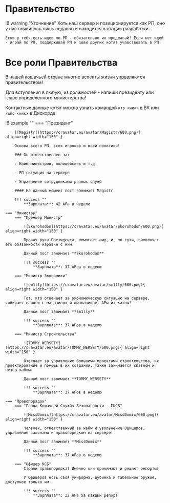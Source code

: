 # Правительство

!!! warning "Уточнение"
    Хоть наш сервер  и позиционируется как РП, оно у нас появилось лишь недавно и находится в стадии разработки.

    Если у тебя есть идеи по РП - обязательно их предлагай! Если нет идей - играй по РП, поддерживай РП и зови других котят учавствовать в РП!

# Все роли Правительства

В нашей кошачьей стране многие аспекты жизни управляются правительством! 

Для вступления в любую, из должностей - напиши президенту или главе определенного министерства!

Контактные данные котят можно узнать командой `кто <ник>` в ВК или `/who <ник>` в Дискорде.

!!! example ""
    === "Президент"

        ![Magistr](https://cravatar.eu/avatar/Magistr/600.png){ align=right width="150" }

        Основа всего РП, всех игроков и всей политики! 

        ### Он ответственнен за:

        - Найм министров, полицейских и т.д.

        - РП ситуация на сервере

        - Управление сотрудниками разных служб

        #### На данный момент пост занимает Magistr

        !!! success ""
            **Зарплата**: 42 АРа в неделю

    === "Министры"
        === "Премьер Министр"

            ![Skorohodon](https://cravatar.eu/avatar/Skorohodon/600.png){ align=right width="150" }

            Правая рука Президента, помогает ему, и, по сути, выполняет его обязанности наравне с ним.

            Данный пост занимает **Skorohodon**

            !!! success ""
                **Зарплата**: 37 АРов в неделю

        === "Министр Экономики"

            ![sm1lly](https://cravatar.eu/avatar/sm1lly/600.png){ align=right width="150" }

            Тот, кто отвечает за экономическую ситуацию на сервере, собирает налоги с магазинов и выплачивает АРы из казны!

            Данный пост занимает **sm1lly**

            !!! success ""
                **Зарплата**: 37 АРов в неделю

        === "Министр Строительства"

            ![TOMMY_WERSETY](https://cravatar.eu/avatar/TOMMY_WERSETY/600.png){ align=right width="150" }

            Отвечает за управление большими проектами строительства, их проектирование и помощь в их создании. Также занимается спавном и незер-хабом.

            Данный пост занимает **TOMMY_WERSETY**

            !!! success ""
                **Зарплата**: 37 АРов в неделю
    
    === "Правопорядок"
        === "Глава Кошачьей Службы Безопасности - ГКСБ"

            ![MissDomix](https://cravatar.eu/avatar/MissDomix/600.png){ align=right width="150" }

            Челвоек, ответственный за найм и увольнение Офицеров, управление законами и правопорядком на сервере!

            Данный пост занимает **MissDomix**

            !!! success ""
                **Зарплата**: 37 АРов в неделю

        === "Офицер КСБ"
            Стражи правопорядка! Именно они принимают и решают репорты!

            У Офицеров есть своя униформа, дубинка и табельное оружие, доступное только им.

            !!! success ""
                **Зарплата**: 32 АРа за каждый репорт
    
